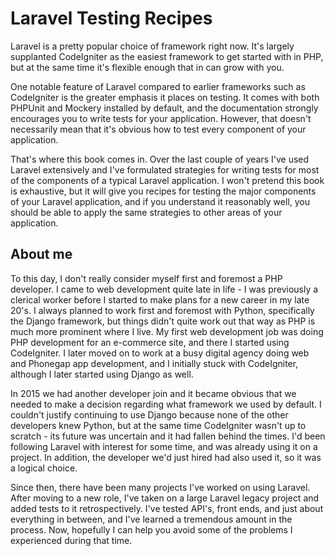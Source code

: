 # Laravel Testing Recipes

Laravel is a pretty popular choice of framework right now. It's largely supplanted CodeIgniter as the easiest framework to get started with in PHP, but at the same time it's flexible enough that in can grow with you.

One notable feature of Laravel compared to earlier frameworks such as CodeIgniter is the greater emphasis it places on testing. It comes with both PHPUnit and Mockery installed by default, and the documentation strongly encourages you to write tests for your application. However, that doesn't necessarily mean that it's obvious how to test every component of your application.

That's where this book comes in. Over the last couple of years I've used Laravel extensively and I've formulated strategies for writing tests for most of the components of a typical Laravel application. I won't pretend this book is exhaustive, but it will give you recipes for testing the major components of your Laravel application, and if you understand it reasonably well, you should be able to apply the same strategies to other areas of your application.

About me
--------

To this day, I don't really consider myself first and foremost a PHP developer. I came to web development quite late in life - I was previously a clerical worker before I started to make plans for a new career in my late 20's. I always planned to work first and foremost with Python, specifically the Django framework, but things didn't quite work out that way as PHP is much more prominent where I live. My first web development job was doing PHP development for an e-commerce site, and there I started using CodeIgniter. I later moved on to work at a busy digital agency doing web and Phonegap app development, and I initially stuck with CodeIgniter, although I later started using Django as well.

In 2015 we had another developer join and it became obvious that we needed to make a decision regarding what framework we used by default. I couldn't justify continuing to use Django because none of the other developers knew Python, but at the same time CodeIgniter wasn't up to scratch - its future was uncertain and it had fallen behind the times. I'd been following Laravel with interest for some time, and was already using it on a project. In addition, the developer we'd just hired had also used it, so it was a logical choice.

Since then, there have been many projects I've worked on using Laravel. After moving to a new role, I've taken on a large Laravel legacy project and added tests to it retrospectively. I've tested API's, front ends, and just about everything in between, and I've learned a tremendous amount in the process. Now, hopefully I can help you avoid some of the problems I experienced during that time.
